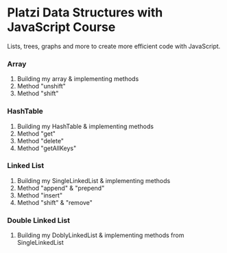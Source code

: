 # Platzi Data Structures with JavaScript Course

Lists, trees, graphs and more to create more efficient code with JavaScript.

### Array
1. Building my array & implementing methods
2. Method "unshift"
3. Method "shift"

### HashTable
1. Building my HashTable & implementing methods
2. Method "get"
3. Method "delete"
4. Method "getAllKeys"

### Linked List
1. Building my SingleLinkedList & implementing methods
2. Method "append" & "prepend"
3. Method "insert"
4. Method "shift" & "remove"

### Double Linked List
1. Building my DoblyLinkedList & implementing methods from SingleLinkedList
